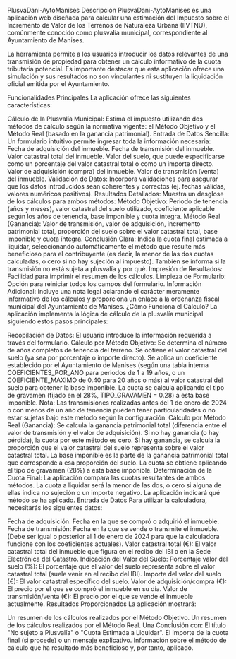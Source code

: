 PlusvaDani-AytoManises
Descripción
PlusvaDani-AytoManises es una aplicación web diseñada para calcular una estimación del Impuesto sobre el Incremento de Valor de los Terrenos de Naturaleza Urbana (IIVTNU), comúnmente conocido como plusvalía municipal, correspondiente al Ayuntamiento de Manises.   

La herramienta permite a los usuarios introducir los datos relevantes de una transmisión de propiedad para obtener un cálculo informativo de la cuota tributaria potencial. Es importante destacar que esta aplicación ofrece una simulación y sus resultados no son vinculantes ni sustituyen la liquidación oficial emitida por el Ayuntamiento.

Funcionalidades Principales
La aplicación ofrece las siguientes características:

Cálculo de la Plusvalía Municipal: Estima el impuesto utilizando dos métodos de cálculo según la normativa vigente: el Método Objetivo y el Método Real (basado en la ganancia patrimonial).
Entrada de Datos Sencilla: Un formulario intuitivo permite ingresar toda la información necesaria:
Fecha de adquisición del inmueble.
Fecha de transmisión del inmueble.
Valor catastral total del inmueble.
Valor del suelo, que puede especificarse como un porcentaje del valor catastral total o como un importe directo.
Valor de adquisición (compra) del inmueble.
Valor de transmisión (venta) del inmueble.
Validación de Datos: Incorpora validaciones para asegurar que los datos introducidos sean coherentes y correctos (ej. fechas válidas, valores numéricos positivos).
Resultados Detallados: Muestra un desglose de los cálculos para ambos métodos:
Método Objetivo: Periodo de tenencia (años y meses), valor catastral del suelo utilizado, coeficiente aplicable según los años de tenencia, base imponible y cuota íntegra.
Método Real (Ganancia): Valor de transmisión, valor de adquisición, incremento patrimonial total, proporción del suelo sobre el valor catastral total, base imponible y cuota íntegra.
Conclusión Clara: Indica la cuota final estimada a liquidar, seleccionando automáticamente el método que resulte más beneficioso para el contribuyente (es decir, la menor de las dos cuotas calculadas, o cero si no hay sujeción al impuesto). También se informa si la transmisión no está sujeta a plusvalía y por qué.
Impresión de Resultados: Facilidad para imprimir el resumen de los cálculos.
Limpieza de Formulario: Opción para reiniciar todos los campos del formulario.
Información Adicional: Incluye una nota legal aclarando el carácter meramente informativo de los cálculos y proporciona un enlace a la ordenanza fiscal municipal del Ayuntamiento de Manises.
¿Cómo Funciona el Cálculo?
La aplicación implementa la lógica de cálculo de la plusvalía municipal siguiendo estos pasos principales:

Recopilación de Datos: El usuario introduce la información requerida a través del formulario.
Cálculo por Método Objetivo:
Se determina el número de años completos de tenencia del terreno.
Se obtiene el valor catastral del suelo (ya sea por porcentaje o importe directo).
Se aplica un coeficiente establecido por el Ayuntamiento de Manises (según una tabla interna COEFICIENTES_POR_ANO para periodos de 1 a 19 años, o un COEFICIENTE_MAXIMO de 0.40 para 20 años o más) al valor catastral del suelo para obtener la base imponible.
La cuota se calcula aplicando el tipo de gravamen (fijado en el 28%, TIPO_GRAVAMEN = 0.28) a esta base imponible.
Nota: Las transmisiones realizadas antes del 1 de enero de 2024 o con menos de un año de tenencia pueden tener particularidades o no estar sujetas bajo este método según la configuración.
Cálculo por Método Real (Ganancia):
Se calcula la ganancia patrimonial total (diferencia entre el valor de transmisión y el valor de adquisición).
Si no hay ganancia (o hay pérdida), la cuota por este método es cero.
Si hay ganancia, se calcula la proporción que el valor catastral del suelo representa sobre el valor catastral total.
La base imponible es la parte de la ganancia patrimonial total que corresponde a esa proporción del suelo.
La cuota se obtiene aplicando el tipo de gravamen (28%) a esta base imponible.
Determinación de la Cuota Final:
La aplicación compara las cuotas resultantes de ambos métodos.
La cuota a liquidar será la menor de las dos, o cero si alguna de ellas indica no sujeción o un importe negativo. La aplicación indicará qué método se ha aplicado.
Entrada de Datos
Para utilizar la calculadora, necesitarás los siguientes datos:

Fecha de adquisición: Fecha en la que se compró o adquirió el inmueble.
Fecha de transmisión: Fecha en la que se vende o transmite el inmueble. (Debe ser igual o posterior al 1 de enero de 2024 para que la calculadora funcione con los coeficientes actuales).
Valor catastral total (€): El valor catastral total del inmueble que figura en el recibo del IBI o en la Sede Electrónica del Catastro.
Indicación del Valor del Suelo:
Porcentaje valor del suelo (%): El porcentaje que el valor del suelo representa sobre el valor catastral total (suele venir en el recibo del IBI).
Importe del valor del suelo (€): El valor catastral específico del suelo.
Valor de adquisición/compra (€): El precio por el que se compró el inmueble en su día.
Valor de transmisión/venta (€): El precio por el que se vende el inmueble actualmente.
Resultados Proporcionados
La aplicación mostrará:

Un resumen de los cálculos realizados por el Método Objetivo.
Un resumen de los cálculos realizados por el Método Real.
Una Conclusión con:
El título "No sujeto a Plusvalía" o "Cuota Estimada a Liquidar".
El importe de la cuota final (si procede) o un mensaje explicativo.
Información sobre el método de cálculo que ha resultado más beneficioso y, por tanto, aplicado.
